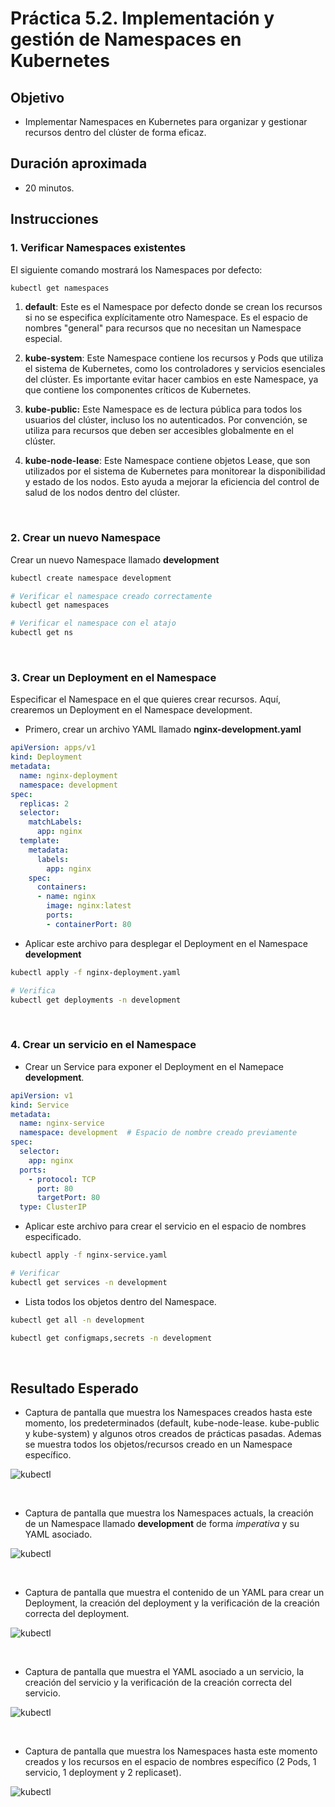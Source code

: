 # Práctica 5.2. Implementación y gestión de Namespaces en Kubernetes

## Objetivo
- Implementar Namespaces en Kubernetes para organizar y gestionar recursos dentro del clúster de forma eficaz.



## Duración aproximada
- 20 minutos.


## Instrucciones

### 1. Verificar Namespaces existentes

El siguiente comando mostrará los Namespaces por defecto:

```bash
kubectl get namespaces
```

1. **default**: Este es el Namespace por defecto donde se crean los recursos si no se especifica explícitamente otro Namespace. Es el espacio de nombres "general" para recursos que no necesitan un Namespace especial.


2. **kube-system**: Este Namespace contiene los recursos y Pods que utiliza el sistema de Kubernetes, como los controladores y servicios esenciales del clúster. Es importante evitar hacer cambios en este Namespace, ya que contiene los componentes críticos de Kubernetes.

3. **kube-public:** Este Namespace es de lectura pública para todos los usuarios del clúster, incluso los no autenticados. Por convención, se utiliza para recursos que deben ser accesibles globalmente en el clúster.

4. **kube-node-lease**: Este Namespace contiene objetos Lease, que son utilizados por el sistema de Kubernetes para monitorear la disponibilidad y estado de los nodos. Esto ayuda a mejorar la eficiencia del control de salud de los nodos dentro del clúster.

<br/>

### 2. Crear un nuevo Namespace

Crear un nuevo Namespace llamado **development**

```bash
kubectl create namespace development

# Verificar el namespace creado correctamente
kubectl get namespaces

# Verificar el namespace con el atajo
kubectl get ns
```

<br/>

### 3. Crear un Deployment en el Namespace

Especificar el Namespace en el que quieres crear recursos. Aquí, crearemos un Deployment en el Namespace development.

- Primero, crear un archivo YAML llamado **nginx-development.yaml**

```yaml
apiVersion: apps/v1
kind: Deployment
metadata:
  name: nginx-deployment
  namespace: development
spec:
  replicas: 2
  selector:
    matchLabels:
      app: nginx
  template:
    metadata:
      labels:
        app: nginx
    spec:
      containers:
      - name: nginx
        image: nginx:latest
        ports:
        - containerPort: 80

```

- Aplicar este archivo para desplegar el Deployment en el Namespace **development**

```bash
kubectl apply -f nginx-deployment.yaml

# Verifica 
kubectl get deployments -n development
```

<br/>

### 4. Crear un servicio en el Namespace

- Crear un Service para exponer el Deployment en el Namepace **development**.

```yaml
apiVersion: v1
kind: Service
metadata:
  name: nginx-service
  namespace: development  # Espacio de nombre creado previamente
spec:
  selector:
    app: nginx
  ports:
    - protocol: TCP
      port: 80
      targetPort: 80
  type: ClusterIP

```

- Aplicar este archivo para crear el servicio en el espacio de nombres especificado.

```bash
kubectl apply -f nginx-service.yaml

# Verificar
kubectl get services -n development
```


- Lista todos los objetos dentro del Namespace.

```bash
kubectl get all -n development

kubectl get configmaps,secrets -n development

```

<br/>

## Resultado Esperado

- Captura de pantalla que muestra los Namespaces creados hasta este momento, los predeterminados (default, kube-node-lease. kube-public y kube-system) y algunos otros creados de prácticas pasadas. Ademas se muestra todos los objetos/recursos creado en un Namespace específico.

![kubectl](../images/u5_2_1.png)

<br/>

- Captura de pantalla que muestra los Namespaces actuals, la creación de un Namespace llamado **development** de forma _imperativa_ y su YAML asociado.

![kubectl](../images/u5_2_2.png)

<br/>

- Captura de pantalla que muestra el contenido de un YAML para crear un Deployment, la creación del deployment y la verificación de la creación correcta del deployment.

![kubectl](../images/u5_2_3.png)

<br/>

- Captura de pantalla que muestra el YAML asociado a un servicio, la creación del servicio y la verificación de la creación correcta del servicio.

![kubectl](../images/u5_2_4.png)

<br/>

- Captura de pantalla que muestra los Namespaces hasta este momento creados y los recursos en el espacio de nombres específico (2 Pods, 1 servicio, 1 deployment y 2 replicaset).

![kubectl](../images/u5_2_5.png)

<br/>
